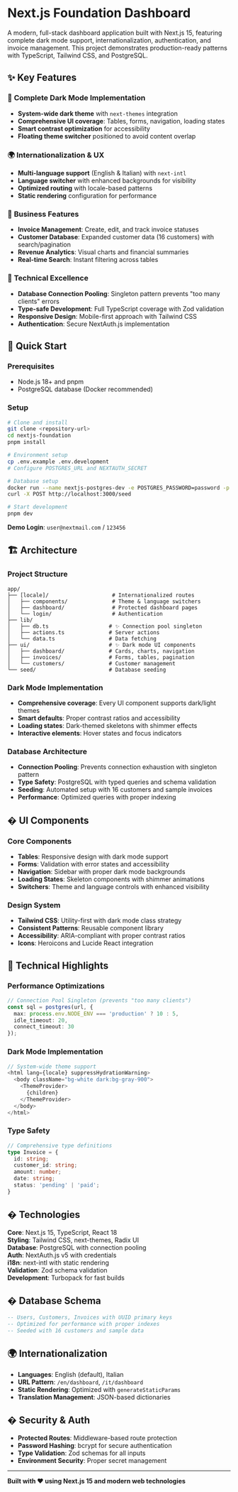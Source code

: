 # Next.js Foundation Dashboard

A modern, full-stack dashboard application built with Next.js 15, featuring complete dark mode support, internationalization, authentication, and invoice management. This project demonstrates production-ready patterns with TypeScript, Tailwind CSS, and PostgreSQL.

## ✨ Key Features

### 🎨 **Complete Dark Mode Implementation**
- **System-wide dark theme** with `next-themes` integration
- **Comprehensive UI coverage**: Tables, forms, navigation, loading states
- **Smart contrast optimization** for accessibility
- **Floating theme switcher** positioned to avoid content overlap

### 🌍 **Internationalization & UX**
- **Multi-language support** (English & Italian) with `next-intl`
- **Language switcher** with enhanced backgrounds for visibility
- **Optimized routing** with locale-based patterns
- **Static rendering** configuration for performance

### 💼 **Business Features**
- **Invoice Management**: Create, edit, and track invoice statuses
- **Customer Database**: Expanded customer data (16 customers) with search/pagination
- **Revenue Analytics**: Visual charts and financial summaries
- **Real-time Search**: Instant filtering across tables

### 🔧 **Technical Excellence**
- **Database Connection Pooling**: Singleton pattern prevents "too many clients" errors
- **Type-safe Development**: Full TypeScript coverage with Zod validation
- **Responsive Design**: Mobile-first approach with Tailwind CSS
- **Authentication**: Secure NextAuth.js implementation

## 🚀 Quick Start

### Prerequisites
- Node.js 18+ and pnpm
- PostgreSQL database (Docker recommended)

### Setup
```bash
# Clone and install
git clone <repository-url>
cd nextjs-foundation
pnpm install

# Environment setup
cp .env.example .env.development
# Configure POSTGRES_URL and NEXTAUTH_SECRET

# Database setup
docker run --name nextjs-postgres-dev -e POSTGRES_PASSWORD=password -p 5432:5432 -d postgres:15-alpine
curl -X POST http://localhost:3000/seed

# Start development
pnpm dev
```

**Demo Login**: `user@nextmail.com` / `123456`

## 🏗️ Architecture

### Project Structure
```
app/
├── [locale]/                    # Internationalized routes
│   ├── components/              # Theme & language switchers
│   ├── dashboard/               # Protected dashboard pages
│   └── login/                   # Authentication
├── lib/
│   ├── db.ts                   # ✨ Connection pool singleton
│   ├── actions.ts              # Server actions
│   └── data.ts                 # Data fetching
├── ui/                         # ✨ Dark mode UI components
│   ├── dashboard/              # Cards, charts, navigation
│   ├── invoices/               # Forms, tables, pagination
│   └── customers/              # Customer management
└── seed/                       # Database seeding
```

### Dark Mode Implementation
- **Comprehensive coverage**: Every UI component supports dark/light themes
- **Smart defaults**: Proper contrast ratios and accessibility
- **Loading states**: Dark-themed skeletons with shimmer effects
- **Interactive elements**: Hover states and focus indicators

### Database Architecture
- **Connection Pooling**: Prevents connection exhaustion with singleton pattern
- **Type Safety**: PostgreSQL with typed queries and schema validation
- **Seeding**: Automated setup with 16 customers and sample invoices
- **Performance**: Optimized queries with proper indexing

## � UI Components

### Core Components
- **Tables**: Responsive design with dark mode support
- **Forms**: Validation with error states and accessibility
- **Navigation**: Sidebar with proper dark mode backgrounds
- **Loading States**: Skeleton components with shimmer animations
- **Switchers**: Theme and language controls with enhanced visibility

### Design System
- **Tailwind CSS**: Utility-first with dark mode class strategy
- **Consistent Patterns**: Reusable component library
- **Accessibility**: ARIA-compliant with proper contrast ratios
- **Icons**: Heroicons and Lucide React integration

## 🔧 Technical Highlights

### Performance Optimizations
```typescript
// Connection Pool Singleton (prevents "too many clients")
const sql = postgres(url, {
  max: process.env.NODE_ENV === 'production' ? 10 : 5,
  idle_timeout: 20,
  connect_timeout: 30
});
```

### Dark Mode Implementation
```typescript
// System-wide theme support
<html lang={locale} suppressHydrationWarning>
  <body className="bg-white dark:bg-gray-900">
    <ThemeProvider>
      {children}
    </ThemeProvider>
  </body>
</html>
```

### Type Safety
```typescript
// Comprehensive type definitions
type Invoice = {
  id: string;
  customer_id: string;
  amount: number;
  date: string;
  status: 'pending' | 'paid';
}
```

## � Technologies

**Core**: Next.js 15, TypeScript, React 18  
**Styling**: Tailwind CSS, next-themes, Radix UI  
**Database**: PostgreSQL with connection pooling  
**Auth**: NextAuth.js v5 with credentials  
**i18n**: next-intl with static rendering  
**Validation**: Zod schema validation  
**Development**: Turbopack for fast builds

## � Database Schema

```sql
-- Users, Customers, Invoices with UUID primary keys
-- Optimized for performance with proper indexes
-- Seeded with 16 customers and sample data
```

## 🌍 Internationalization

- **Languages**: English (default), Italian
- **URL Pattern**: `/en/dashboard`, `/it/dashboard`
- **Static Rendering**: Optimized with `generateStaticParams`
- **Translation Management**: JSON-based dictionaries

## � Security & Auth

- **Protected Routes**: Middleware-based route protection
- **Password Hashing**: bcrypt for secure authentication
- **Type Validation**: Zod schemas for all inputs
- **Environment Security**: Proper secret management

---

**Built with ❤️ using Next.js 15 and modern web technologies**